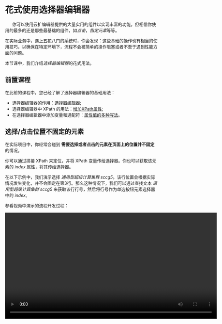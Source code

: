 # 花式使用选择器编辑器
     
你可以使用云扩编辑器提供的大量实用的组件以实现丰富的功能。但相信你使用的最多的还是那些最基础的组件，如*点击*，*指定元素*等等。

在实际业务中，遇上五花八门的系统时，你会发现：这些基础的操作也有相当的使用技巧，以确保在特定环境下，流程不会被简单的操作阻塞或者不至于遇到性能方面的问题。

本节课中，我们介绍*选择器编辑器*的花式用法。

## 前置课程

在此前的课程中，您已经了解了选择器编辑器的基础用法：
 - 选择器编辑器的作用：[选择器编辑器](https://academy.encoo.com/learn/unit-detail/16);
 - 选择器编辑器中 XPath 的用法：[增加XPath属性](https://academy.encoo.com/learn/unit-detail/15);
 - 在选择器编辑器中添加变量和通配符：[属性值的多种写法](https://academy.encoo.com/learn/unit-detail/26)。

## 选择/点击位置不固定的元素

在实际项目中，你经常会碰到 **需要选择或者点击的元素在页面上的位置并不固定** 的情况。

你可以通过拼接 XPath 来定位，并将 XPath 变量传给选择器。你也可以获取该元素的 *index* 属性，将其传给选择器。

在以下示例中，我们演示选择 *通用型超级计算集群 sccg5*。该行位置会根据实际情况发生变化，并不会固定在第3行。那么这种情况下，我们可以通过查找文本 *通用型超级计算集群 sccg5* 来获取该行行号，然后将行号作为单选按钮元素选择器中的 *index*。

参看视频中演示的流程开发过程：

<video src="https://docimages.blob.core.chinacloudapi.cn/images/Practice/ClickAdvanced/index.mp4" controls="controls" width="700px" />